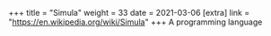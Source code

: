 +++
title = "Simula"
weight = 33
date = 2021-03-06
[extra]
link = "https://en.wikipedia.org/wiki/Simula"
+++
A programming language

